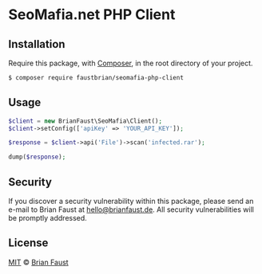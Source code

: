 # SeoMafia.net PHP Client

## Installation

Require this package, with [Composer](https://getcomposer.org/), in the root directory of your project.

```bash
$ composer require faustbrian/seomafia-php-client
```

## Usage

```php
$client = new BrianFaust\SeoMafia\Client();
$client->setConfig(['apiKey' => 'YOUR_API_KEY']);

$response = $client->api('File')->scan('infected.rar');

dump($response);
```

## Security

If you discover a security vulnerability within this package, please send an e-mail to Brian Faust at hello@brianfaust.de. All security vulnerabilities will be promptly addressed.

## License

[MIT](LICENSE) © [Brian Faust](https://brianfaust.de)
